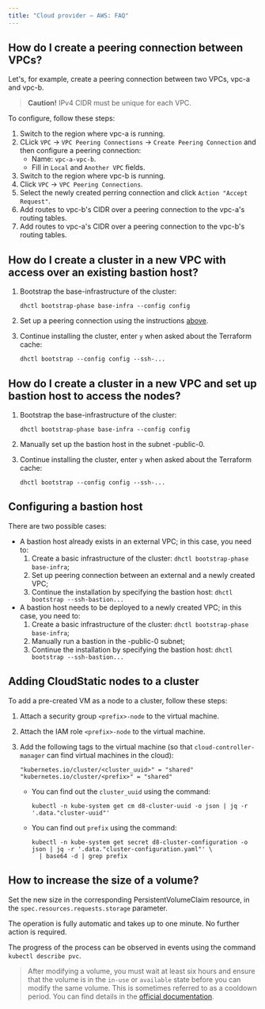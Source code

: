 ```yaml
---
title: "Cloud provider — AWS: FAQ"
---
```


## How do I create a peering connection between VPCs?

Let's, for example, create a peering connection between two VPCs, vpc-a and vpc-b.

> **Caution!** IPv4 CIDR must be unique for each VPC.

To configure, follow these steps:

1. Switch to the region where vpc-a is running.
1. CLick `VPC` -> `VPC Peering Connections` -> `Create Peering Connection` and then configure a peering connection:
   * Name: `vpc-a-vpc-b`.
   * Fill in `Local` and `Another VPC` fields.
1. Switch to the region where vpc-b is running.
1. Click `VPC` -> `VPC Peering Connections`.
1. Select the newly created perring connection and click `Action "Accept Request"`.
1. Add routes to vpc-b's CIDR over a peering connection to the vpc-a's routing tables.
1. Add routes to vpc-a's CIDR over a peering connection to the vpc-b's routing tables.

## How do I create a cluster in a new VPC with access over an existing bastion host?

1. Bootstrap the base-infrastructure of the cluster:

   ```shell
   dhctl bootstrap-phase base-infra --config config
   ```

2. Set up a peering connection using the instructions [above](#how-do-i-create-a-peering-connection-between-vpcs).

3. Continue installing the cluster, enter `y` when asked about the Terraform cache:

   ```shell
   dhctl bootstrap --config config --ssh-...
   ```

## How do I create a cluster in a new VPC and set up bastion host to access the nodes?

1. Bootstrap the base-infrastructure of the cluster:

   ```shell
   dhctl bootstrap-phase base-infra --config config
   ```

2. Manually set up the bastion host in the subnet <prefix>-public-0.

3. Continue installing the cluster, enter `y` when asked about the Terraform cache:

   ```shell
   dhctl bootstrap --config config --ssh-...
   ```

## Configuring a bastion host

There are two possible cases:
* A bastion host already exists in an external VPC; in this case, you need to:
  1. Create a basic infrastructure of the cluster: `dhctl bootstrap-phase base-infra`;
  1. Set up peering connection between an external and a newly created VPC;
  1. Continue the installation by specifying the bastion host: `dhctl bootstrap --ssh-bastion...`
* A bastion host needs to be deployed to a newly created VPC; in this case, you need to:
  1. Create a basic infrastructure of the cluster: `dhctl bootstrap-phase base-infra`;
  1. Manually run a bastion in the <prefix>-public-0 subnet;
  1. Continue the installation by specifying the bastion host: `dhctl bootstrap --ssh-bastion...`

## Adding CloudStatic nodes to a cluster

To add a pre-created VM as a node to a cluster, follow these steps:

1. Attach a security group `<prefix>-node` to the virtual machine.
1. Attach the IAM role `<prefix>-node` to the virtual machine.
1. Add the following tags to the virtual machine (so that `cloud-controller-manager` can find virtual machines in the cloud):

   ```text
   "kubernetes.io/cluster/<cluster_uuid>" = "shared"
   "kubernetes.io/cluster/<prefix>" = "shared"
   ```

   * You can find out the `cluster_uuid` using the command:

     ```shell
     kubectl -n kube-system get cm d8-cluster-uuid -o json | jq -r '.data."cluster-uuid"'
     ```

   * You can find out `prefix` using the command:

     ```shell
     kubectl -n kube-system get secret d8-cluster-configuration -o json | jq -r '.data."cluster-configuration.yaml"' \
       | base64 -d | grep prefix
     ```

## How to increase the size of a volume?

Set the new size in the corresponding PersistentVolumeClaim resource, in the `spec.resources.requests.storage` parameter.

The operation is fully automatic and takes up to one minute. No further action is required.

The progress of the process can be observed in events using the command `kubectl describe pvc`.

> After modifying a volume, you must wait at least six hours and ensure that the volume is in the `in-use` or `available` state before you can modify the same volume. This is sometimes referred to as a cooldown period. You can find details in the [official documentation](https://docs.aws.amazon.com/AWSEC2/latest/UserGuide/modify-volume-requirements.html).
